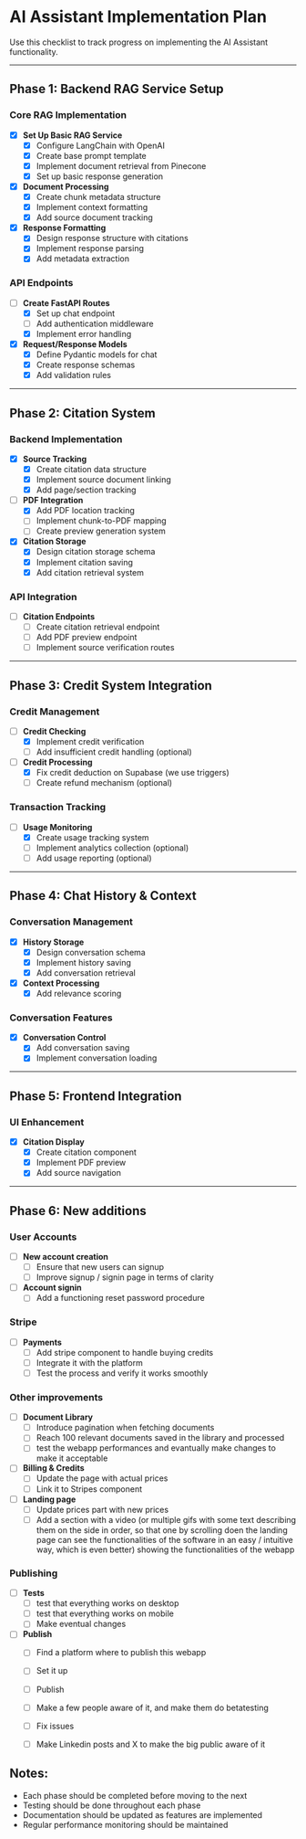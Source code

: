 # AI Assistant Implementation Plan

Use this checklist to track progress on implementing the AI Assistant functionality.

---

## Phase 1: Backend RAG Service Setup

### Core RAG Implementation
- [x] **Set Up Basic RAG Service**
    - [x] Configure LangChain with OpenAI
    - [x] Create base prompt template
    - [x] Implement document retrieval from Pinecone
    - [x] Set up basic response generation
- [x] **Document Processing**
    - [x] Create chunk metadata structure
    - [x] Implement context formatting
    - [x] Add source document tracking
- [x] **Response Formatting**
    - [x] Design response structure with citations
    - [x] Implement response parsing
    - [x] Add metadata extraction

### API Endpoints
- [ ] **Create FastAPI Routes**
    - [x] Set up chat endpoint
    - [ ] Add authentication middleware
    - [x] Implement error handling
- [x] **Request/Response Models**
    - [x] Define Pydantic models for chat
    - [x] Create response schemas
    - [x] Add validation rules

---

## Phase 2: Citation System

### Backend Implementation
- [x] **Source Tracking**
    - [x] Create citation data structure
    - [x] Implement source document linking
    - [x] Add page/section tracking
- [ ] **PDF Integration**
    - [x] Add PDF location tracking
    - [ ] Implement chunk-to-PDF mapping
    - [ ] Create preview generation system
- [x] **Citation Storage**
    - [x] Design citation storage schema
    - [x] Implement citation saving
    - [x] Add citation retrieval system

### API Integration
- [ ] **Citation Endpoints**
    - [ ] Create citation retrieval endpoint
    - [ ] Add PDF preview endpoint
    - [ ] Implement source verification routes

---

## Phase 3: Credit System Integration

### Credit Management
- [ ] **Credit Checking**
    - [x] Implement credit verification
    - [ ] Add insufficient credit handling (optional)
- [ ] **Credit Processing**
    - [x] Fix credit deduction on Supabase (we use triggers)
    - [ ] Create refund mechanism (optional)

### Transaction Tracking
- [ ] **Usage Monitoring**
    - [x] Create usage tracking system
    - [ ] Implement analytics collection (optional)
    - [ ] Add usage reporting (optional)

---

## Phase 4: Chat History & Context

### Conversation Management
- [x] **History Storage**
    - [x] Design conversation schema
    - [x] Implement history saving
    - [x] Add conversation retrieval
- [x] **Context Processing**
    - [x] Add relevance scoring

### Conversation Features
- [x] **Conversation Control**
    - [x] Add conversation saving
    - [x] Implement conversation loading

---

## Phase 5: Frontend Integration


### UI Enhancement
- [x] **Citation Display**
    - [x] Create citation component
    - [x] Implement PDF preview
    - [x] Add source navigation

---



## Phase 6: New additions

### User Accounts
- [ ] **New account creation**
    - [ ] Ensure that new users can signup
    - [ ] Improve signup / signin page in terms of clarity
- [ ] **Account signin**
    - [ ] Add a functioning reset password procedure

### Stripe
- [ ] **Payments**
    - [ ] Add stripe component to handle buying credits
    - [ ] Integrate it with the platform
    - [ ] Test the process and verify it works smoothly

### Other improvements
- [ ] **Document Library**
    - [ ] Introduce pagination when fetching documents
    - [ ] Reach 100 relevant documents saved in the library and processed
    - [ ] test the webapp performances and evantually make changes to make it acceptable
- [ ] **Billing & Credits**
    - [ ] Update the page with actual prices
    - [ ] Link it to Stripes component
- [ ] **Landing page**
    - [ ] Update prices part with new prices
    - [ ] Add a section with a video (or multiple gifs with some text describing them on the side in order, so that one by scrolling doen the landing page can see the functionalities of the software in an easy / intuitive way, which is even better) showing the functionalities of the webapp

### Publishing
- [ ] **Tests**
    - [ ] test that everything works on desktop
    - [ ] test that everything works on mobile
    - [ ] Make eventual changes
- [ ] **Publish**
    - [ ] Find a platform where to publish this webapp
    - [ ] Set it up
    - [ ] Publish
    - [ ] Make a few people aware of it, and make them do betatesting
    - [ ] Fix issues
    - [ ] Make Linkedin posts and X to make the big public aware of it
    

## Notes:
- Each phase should be completed before moving to the next
- Testing should be done throughout each phase
- Documentation should be updated as features are implemented
- Regular performance monitoring should be maintained
